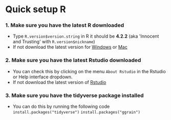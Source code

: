 # Quick setup R

### 1. Make sure you have the latest R downloaded
- Type `R.version$version.string` in R it should be **4.2.2** (aka 'Innocent and Trusting' with `R.version$nickname`)
- If not download the latest version for [Windows](https://cran.r-project.org/bin/windows/base/R-4.3.2-win.exe) or [Mac](https://cran.r-project.org/bin/macosx/)

### 2. Make sure you have the latest Rstudio downloaded
- You can check this by clicking on the menu `About Rstudio` in the Rstudio or Help interface dropdown.
- If not download the latest version of [Rstudio](https://posit.co/download/rstudio-desktop/)

### 3. Make sure you have the tidyverse package installed

- You can do this by running the following code `install.packages("tidyverse")`
`install.packages("ggrain")`





